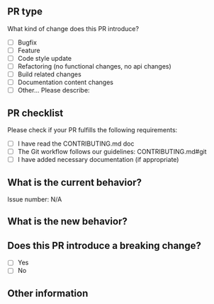 ## PR type
What kind of change does this PR introduce?

<!-- Please check the one that applies to this PR using "x". -->

- [ ] Bugfix
- [ ] Feature
- [ ] Code style update
- [ ] Refactoring (no functional changes, no api changes)
- [ ] Build related changes
- [ ] Documentation content changes
- [ ] Other... Please describe:

## PR checklist

Please check if your PR fulfills the following requirements:

- [ ] I have read the CONTRIBUTING.md doc
- [ ] The Git workflow follows our guidelines: CONTRIBUTING.md#git
- [ ] I have added necessary documentation (if appropriate)

## What is the current behavior?

<!-- Please describe the current behavior that you are modifying, or link to a relevant issue. -->

Issue number: N/A

## What is the new behavior?

## Does this PR introduce a breaking change?

- [ ] Yes
- [ ] No

<!-- If this PR contains a breaking change, please describe the impact it has for existing app version. -->

## Other information
